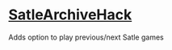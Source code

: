 # [SatleArchiveHack](https://chaoticneutralczech.github.io/SatleArchiveHack/)
Adds option to play previous/next Satle games
